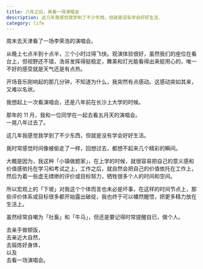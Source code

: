 ```yaml
---
title: 八年之后，再看一场演唱会
description: 这几年我感觉我学到了不少东西，但就是没有学会好好生活.
category: life
---
```

周末去天津看了一场李荣浩的演唱会。  

从晚上七点半到十点半，三个小时过得飞快。观演体验很好，虽然我们的座位在看台上，但视野还不错，浩哥发挥得挺稳定，舞美和灯光能看得出来挺用心的，唯一不好的感受就是天气还是有点热。  

开场音乐刚响起的那几分钟，不知道为什么，我突然有点感动。这感动突如其来，又难以名状。

我想起上一次看演唱会，还是八年前在长沙上大学的时候。  

那年的 11 月，我和一位同学在一起去看五月天的演唱会。  
一晃八年过去了。  

这几年我感觉我学到了不少东西，但就是没有学会好好生活。  

我时常感觉时间像被偷走了一样，回想过去，都想不起来几个精彩的瞬间。  

大概是因为，我这种「小镇做题家」，在上学的时候，就很容易把自己的意义感和价值感依托在学习和考试之上，工作之后，就自然会把自己的价值依托在工作上，然后为着一些虚无缥缈的评价或目标努力，牺牲很多个人的时间和空间。

所以宏观上的「下坡」对我这个个体而言也未必是坏事，在这样的时间节点上，那些评价体系或目标很多都开始露出破绽，我也终于可以幡然醒悟，把更多精力放在生活上。  

虽然经常自嘲为「社畜」和「牛马」，但还是要记得时常提醒自已，做个人。  

去亲手做顿饭，  
去亲近大自然，  
去锻炼好身体，  
以及  
去看一场演唱会。

